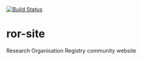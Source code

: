 [![Build Status](https://travis-ci.com/ror-community/ror-site.svg?branch=master)](https://travis-ci.com/ror-community/ror-site)

# ror-site

Research Organisation Registry community website
